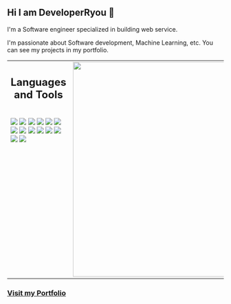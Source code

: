 ## Hi I am DeveloperRyou 👋

I'm a Software engineer specialized in building web service.

I'm passionate about Software development, Machine Learning, etc. 
You can see my projects in my portfolio.

<table>
<tr>

<td valign="top" width="50%">
<h2 align="center"> Languages and Tools </h2>
<br />
<img src="https://img.shields.io/badge/-C-grey?&style=for-the-badge&logo=C&logoColor=black" />
<img src="https://img.shields.io/badge/-python-1572B6?&style=for-the-badge&logo=python&logoColor=black" />
<img src="https://img.shields.io/badge/-java-F89820?&style=for-the-badge&logo=java&logoColor=black" />
<img src="https://img.shields.io/badge/-javascript-F7DF1E?&style=for-the-badge&logo=javascript&logoColor=black" />
<img src="https://img.shields.io/badge/-typescript-007ACC?&style=for-the-badge&logo=typecript&logoColor=black" />
<img src="https://img.shields.io/badge/-ReactJS-grey?&style=for-the-badge&logo=react&logoColor=61DAFB" />
<img scr="https://img.shields.io/badge/Next-black?style=for-the-badge&logo=next.js&logoColor=white" />
<img src="https://img.shields.io/badge/HTML5-E34F26?style=for-the-badge&logo=html5&logoColor=white" />
<img src="https://img.shields.io/badge/-css3-1572B6?&style=for-the-badge&logo=css3&logoColor=white" />
<img src="https://img.shields.io/badge/Sass-CC6699?style=for-the-badge&logo=sass&logoColor=white" />
<img src="https://img.shields.io/badge/Tailwind-38B2AC?style=for-the-badge&logo=tailwind-css&logoColor=white" />
<img src="https://img.shields.io/badge/-VSCode-007ACC?&style=for-the-badge&logo=visual-studio-code&logoColor=white" />
<img src="https://img.shields.io/badge/-Git-F05032?&style=for-the-badge&logo=git&logoColor=white" /> 
<img src="https://img.shields.io/badge/github-%23121011.svg?style=for-the-badge&logo=github&logoColor=white" />
<img src="https://img.shields.io/badge/figma-%23F24E1E.svg?style=for-the-badge&logo=figma&logoColor=white" />
</td>

<td valign="top" width="50%">
<img src="https://github-readme-stats.vercel.app/api/top-langs/?username=DeveloperRyou&layout=compact&theme=radical" width="500" />
</td>

</tr>
</table> 

### [Visit my Portfolio](https://github.com)
